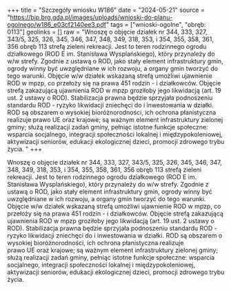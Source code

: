 +++
title = "Szczegóły wniosku W186"
date = "2024-05-21"
source = "https://bip.brg.gda.pl/images/uploads/wnioski-do-planu-ogolnego/w186_e03cf2140ee3.pdf"
tags = ["wnioski-ogolne", "obręb: 0113"]
geolinks = []
raw = "Wnoszę o objęcie działek nr 344, 333, 327, 343/5, 325, 326, 345, 346, 347, 348, 349, 318, 353, i 354, 355, 358, 361, 356 obręb 113 strefą zieleni  rekreacji. Jest to teren rodzinnego ogrodu działkowego (ROD E  im. Stanisława Wysplańskiego), który przynależy do w/w strefy. Zgodnie z ustawą o ROD, jako stały element  infrastruktury gmin, ogrody winny być uwzględniane w ich rozwoju, a organy gmin tworzyć do tego warunki. Objęcie w/w działek wskazaną strefą umożliwi ujawnienie ROD w mpzp, co przełoży się na prawa 451 rodzin - i działkowców. Objęcie strefą zakazującą ujawnienia ROD w mpzp groziłoby jego likwidacją (art. 19 ust. 2 ustawy  o ROD). Stabilizacja prawna będzie sprzyjała podnoszeniu standardu ROD - ryzyko likwidacji zniechęci do i inwestowania w działki. ROD są obszarem o wysokiej bioróżnorodności, ich ochrona płanistyczna realizuje   prawo UE oraz krajowe; są ważnym element infrastruktury zielonej gminy; służą realizacji zadań gminy, pełniąc istotne funkcje społeczne: wsparcia socjalnego, integracji społeczności lokalnej i międzypokoleniowej,  aktywizacji seniorów, edukacji ekologicznej dzieci, promocji zdrowego trybu życia.  "
+++

Wnoszę o objęcie działek nr 344, 333, 327, 343/5, 325, 326, 345, 346, 347, 348, 349, 318, 353, i
354, 355, 358, 361, 356 obręb 113 strefą zieleni  rekreacji. Jest to teren rodzinnego ogrodu działkowego (ROD E
 im. Stanisława Wysplańskiego), który przynależy do w/w strefy. Zgodnie z ustawą o ROD, jako stały element 
infrastruktury gmin, ogrody winny być uwzględniane w ich rozwoju, a organy gmin tworzyć do tego warunki.
Objęcie w/w działek wskazaną strefą umożliwi ujawnienie ROD w mpzp, co przełoży się na prawa 451 rodzin - i
działkowców. Objęcie strefą zakazującą ujawnienia ROD w mpzp groziłoby jego likwidacją (art. 19 ust. 2 ustawy 
o ROD). Stabilizacja prawna będzie sprzyjała podnoszeniu standardu ROD - ryzyko likwidacji zniechęci do i
inwestowania w działki. ROD są obszarem o wysokiej bioróżnorodności, ich ochrona płanistyczna realizuje  
prawo UE oraz krajowe; są ważnym element infrastruktury zielonej gminy; służą realizacji zadań gminy, pełniąc
istotne funkcje społeczne: wsparcia socjalnego, integracji społeczności lokalnej i międzypokoleniowej, 
aktywizacji seniorów, edukacji ekologicznej dzieci, promocji zdrowego trybu życia. 



